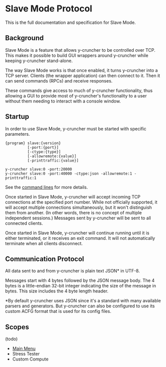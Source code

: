 # Slave Mode Protocol

This is the full documentation and specification for Slave Mode.

## Background

Slave Mode is a feature that allows y-cruncher to be controlled over TCP.
This makes it possible to build GUI wrappers around y-cruncher while keeping y-cruncher stand-alone.

The way Slave Mode works is that once enabled, it turns y-cruncher into a TCP server.
Clients (the wrapper application) can then connect to it. Then it can send commands (RPCs) and receive responses.

These commands give access to much of y-cruncher functionality, thus allowing a GUI to provide most of y-cruncher's functionality to a user without them needing to interact with a console window.


## Startup

In order to use Slave Mode, y-cruncher must be started with specific parameters.

    {program} slave:{version}
              [-port:{port}]
              [-ctype:{type}]
              [-allowremote:{value}]
              [-printtraffic:{value}]

    y-cruncher slave:0 -port:20000
    y-cruncher slave:0 -port:40000 -ctype:json -allowremote:1 -printtraffic:1

See the [command lines](SlaveMode%20Command%20Lines.txt) for more details.

Once started in Slave Mode, y-cruncher will accept incoming TCP connections at the specified port number.
While not officially supported, it will accept multiple connections simultaneously, but it won't distinguish them from another.
(In other words, there is no concept of multiple independent sessions.)
Messages sent by y-cruncher will be sent to all connected clients.

Once started in Slave Mode, y-cruncher will continue running until it is either terminated, or it receives an exit command.
It will not automatically terminate when all clients disconnect.


## Communication Protocol

All data sent to and from y-cruncher is plain text JSON* in UTF-8.

Messages start with 4 bytes followed by the JSON message body.
The 4 bytes is a little-endian 32-bit integer indicating the size of the message in bytes.
This size includes the 4 byte length header.

*By default y-cruncher uses JSON since it's a standard with many available parsers and generators.
But y-cruncher can also be configured to use its custom ACFG format that is used for its config files.


## Scopes

(todo)

- [Main Menu](MainMenuScope.md)
- Stress Tester
- Custom Compute






